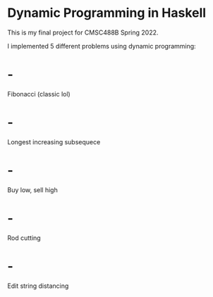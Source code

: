 # Dynamic Programming in Haskell

This is my final project for CMSC488B Spring 2022.

I implemented 5 different problems using dynamic programming:
# -
Fibonacci (classic lol)
# -
Longest increasing subsequece
# -
Buy low, sell high
# -
Rod cutting
# -
Edit string distancing
